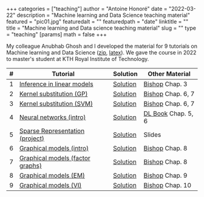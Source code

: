 +++
categories = ["teaching"]
author = "Antoine Honoré"
date = "2022-03-22"
description = "Machine learning and Data Science teaching material"
featured = "pic01.jpg"
featuredalt = ""
featuredpath = "date"
linktitle = ""
title = "Machine learning and Data science teaching material"
slug = ""
type = "teaching"
[params]
  math = false
+++

My colleague Anubhab Ghosh and I developed the material for 9 tutorials on Machine learning and Data Science ([zip](/tutorials.zip), [latex](/tutorials/latex.zip)). 
We gave the course in 2022 to master's student at KTH Royal Institute of Technology.

| #  | Tutorial | Solution                  | Other Material                         |
|----|----------|---------------------------|----------------------------------|
| 1  | [Inference in linear models ](/tutorials/tutorial_1.pdf)        | [Solution](/tutorials/tutorial_1_solution.pdf)     | [Bishop](\bishoplink) Chap. 3   |
| 2  | [Kernel substitution (GP)](/tutorials/tutorial_2.pdf)           | [Solution](/tutorials/tutorial_2_solution.pdf)     | [Bishop](\bishoplink) Chap. 6, 7 |
| 3  | [Kernel substitution (SVM)](/tutorials/tutorial_3.pdf)          | [Solution](/tutorials/tutorial_3_solution.pdf)     | [Bishop](\bishoplink) Chap. 6, 7 |
| 4  | [Neural networks (intro)](/tutorials/tutorial_4.pdf)            | [Solution](/tutorials/tutorial_4_solution.pdf)     | [DL Book](https://www.deeplearningbook.org) Chap. 5, 6 |
| 5  | [Sparse Representation (project)](/tutorials/tutorial_5.pdf)    | [Solution](/tutorials/tutorial_5_solution.pdf)     | Slides                          |
| 6  | [Graphical models (intro)](/tutorials/tutorial_6.pdf)           | [Solution](/tutorials/tutorial_6_solution.pdf)     | [Bishop](\bishoplink) Chap. 8   |
| 7  | [Graphical models (factor graphs)](/tutorials/tutorial_7.pdf)   | [Solution](/tutorials/tutorial_7_solution_scan.pdf) | [Bishop](\bishoplink) Chap. 8   |
| 8  | [Graphical models (EM)](/tutorials/tutorial_8.pdf)              | [Solution](/tutorials/tutorial_8_solution.pdf)     | [Bishop](\bishoplink) Chap. 9   |
| 9  | [Graphical models (VI)](/tutorials/tutorial_9.pdf)              | [Solution](/tutorials/tutorial_9_solution.pdf)     | [Bishop](\bishoplink) Chap. 10  |


